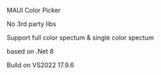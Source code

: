 MAUI Color Picker

No 3rd party libs

Support full color spectum & single color spectum

based on .Net 8

Build on VS2022 17.9.6 
